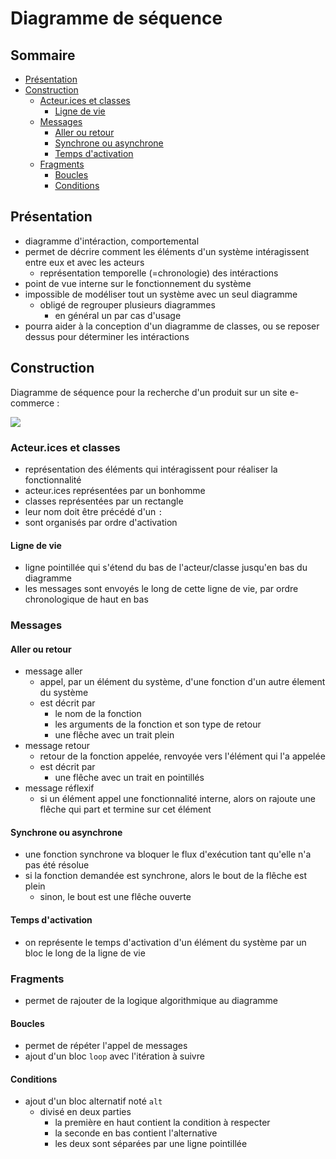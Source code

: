 # Diagramme de séquence

## Sommaire

<!--toc:start-->
  - [Présentation](#présentation)
  - [Construction](#construction)
    - [Acteur.ices et classes](#acteurices-et-classes)
      - [Ligne de vie](#ligne-de-vie)
    - [Messages](#messages)
      - [Aller ou retour](#aller-ou-retour)
      - [Synchrone ou asynchrone](#synchrone-ou-asynchrone)
      - [Temps d'activation](#temps-dactivation)
    - [Fragments](#fragments)
      - [Boucles](#boucles)
      - [Conditions](#conditions)
<!--toc:end-->

## Présentation

- diagramme d'intéraction, comportemental
- permet de décrire comment les éléments d'un système intéragissent entre eux et avec les acteurs
  - représentation temporelle (=chronologie) des intéractions
- point de vue interne sur le fonctionnement du système
- impossible de modéliser tout un système avec un seul diagramme
  - obligé de regrouper plusieurs diagrammes
    - en général un par cas d'usage
- pourra aider à la conception d'un diagramme de classes, ou se reposer dessus pour déterminer les intéractions

## Construction

Diagramme de séquence pour la recherche d'un produit sur un site e-commerce :

![](https://app.diagrams.net/?lightbox=1&highlight=0000ff&edit=_blank&layers=1&nav=1&title=#Uhttps%3A%2F%2Fraw.githubusercontent.com%2Fjgraph%2Fdrawio-diagrams%2Fdev%2Fexamples%2Fsequence-diagram-examples.drawio#%7B%22pageId%22%3A%22i7KtP-Vs8fw_sYRqWalm%22%7D)

### Acteur.ices et classes

- représentation des éléments qui intéragissent pour réaliser la fonctionnalité
- acteur.ices représentées par un bonhomme
- classes représentées par un rectangle
- leur nom doit être précédé d'un `:`
- sont organisés par ordre d'activation

#### Ligne de vie

- ligne pointillée qui s'étend du bas de l'acteur/classe jusqu'en bas du diagramme
- les messages sont envoyés le long de cette ligne de vie, par ordre chronologique de haut en bas

### Messages

#### Aller ou retour

- message aller
  - appel, par un élément du système, d'une fonction d'un autre élement du système
  - est décrit par
    - le nom de la fonction
    - les arguments de la fonction et son type de retour
    - une flêche avec un trait plein
- message retour
  - retour de la fonction appelée, renvoyée vers l'élément qui l'a appelée
  - est décrit par
    - une flêche avec un trait en pointillés
- message réflexif
  - si un élément appel une fonctionnalité interne, alors on rajoute une flêche qui part et termine sur cet élément

#### Synchrone ou asynchrone

- une fonction synchrone va bloquer le flux d'exécution tant qu'elle n'a pas été résolue
- si la fonction demandée est synchrone, alors le bout de la flêche est plein
  - sinon, le bout est une flêche ouverte

#### Temps d'activation

- on représente le temps d'activation d'un élément du système par un bloc le long de la ligne de vie

### Fragments

- permet de rajouter de la logique algorithmique au diagramme

#### Boucles

- permet de répéter l'appel de messages
- ajout d'un bloc `loop` avec l'itération à suivre

#### Conditions

- ajout d'un bloc alternatif noté `alt`
  - divisé en deux parties
    - la première en haut contient la condition à respecter
    - la seconde en bas contient l'alternative
    - les deux sont séparées par une ligne pointillée
